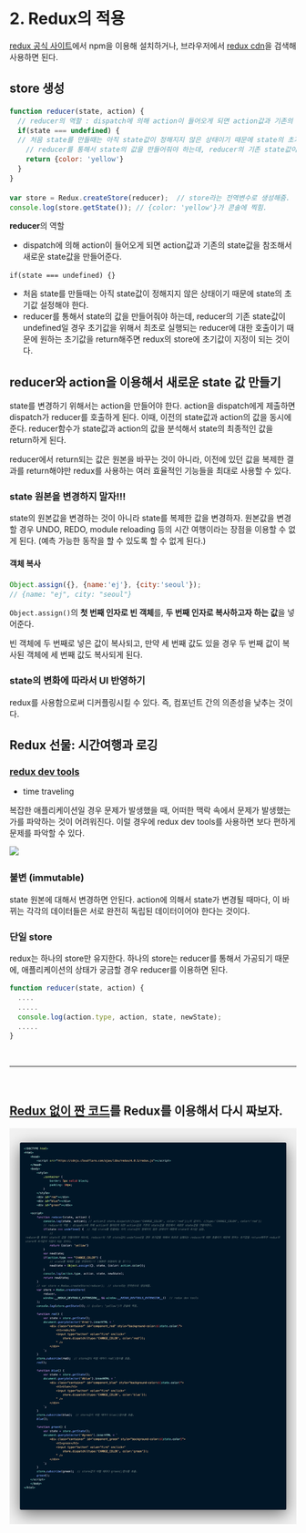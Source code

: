 # 2. Redux의 적용
[redux 공식 사이트](https://redux.js.org/)에서 npm을 이용해 설치하거나, 브라우저에서 [redux cdn](https://cdnjs.com/libraries/redux/4.0.1)을 검색해 사용하면 된다.
## store 생성
```javascript
function reducer(state, action) {
  // reducer의 역할 : dispatch에 의해 action이 들어오게 되면 action값과 기존의 state값을 참조해서 새로운 state값을 만들어준다.
  if(state === undefined) {  
  // 처음 state를 만들때는 아직 state값이 정해지지 않은 상태이기 때문에 state의 초기값 설정.
    // reducer를 통해서 state의 값을 만들어줘야 하는데, reducer의 기존 state값이 undefined일 경우 초기값을 위해서 최초로 실행되는 reducer에 대한 호출이기 때문에 원하는 초기값을 return해주면 redux의 store에 초기값이 지정이 되는 것이다.
    return {color: 'yellow'}
  }
}

var store = Redux.createStore(reducer);  // store라는 전역변수로 생성해줌.
console.log(store.getState()); // {color: 'yellow'}가 콘솔에 찍힘.
```

**reducer**의 역할
- dispatch에 의해 action이 들어오게 되면 action값과 기존의 state값을 참조해서 새로운 state값을 만들어준다.

`if(state === undefined) {}`
- 처음 state를 만들때는 아직 state값이 정해지지 않은 상태이기 때문에 state의 초기값 설정해야 한다.
- reducer를 통해서 state의 값을 만들어줘야 하는데, reducer의 기존 state값이 undefined일 경우 초기값을 위해서 최초로 실행되는 reducer에 대한 호출이기 때문에 원하는 초기값을 return해주면 redux의 store에 초기값이 지정이 되는 것이다.

## reducer와 action을 이용해서 새로운 state 값 만들기
state를 변경하기 위해서는 action을 만들어야 한다. action을 dispatch에게 제출하면 dispatch가 reducer를 호출하게 된다. 이때, 이전의 state값과 action의 값을 동시에 준다. reducer함수가 state값과 action의 값을 분석해서 state의 최종적인 값을 return하게 된다.

reducer에서 return되는 값은 원본을 바꾸는 것이 아니라, 이전에 있던 값을 복제한 결과를 return해야만 redux를 사용하는 여러 효율적인 기능들을 최대로 사용할 수 있다.

### state 원본을 변경하지 말자!!!
state의 원본값을 변경하는 것이 아니라 state를 복제한 값을 변경하자. 
원본값을 변경할 경우 UNDO, REDO, module reloading 등의 시간 여행이라는 장점을 이용할 수 없게 된다. (예측 가능한 동작을 할 수 있도록 할 수 없게 된다.)

#### 객체 복사
```javascript
Object.assign({}, {name:'ej'}, {city:'seoul'});
// {name: "ej", city: "seoul"}
```
`Object.assign()`의 **첫 번째 인자로 빈 객체**를, **두 번째 인자로 복사하고자 하는 값**을 넣어준다. 

빈 객체에 두 번째로 넣은 값이 복사되고, 만약 세 번째 값도 있을 경우 두 번째 값이 복사된 객체에 세 번째 값도 복사되게 된다.

### state의 변화에 따라서 UI 반영하기
redux를 사용함으로써 디커플링시킬 수 있다. 즉, 컴포넌트 간의 의존성을 낮추는 것이다.


## Redux 선물: 시간여행과 로깅
### [redux dev tools](https://github.com/zalmoxisus/redux-devtools-extension)
- time traveling

복잡한 애플리케이션일 경우 문제가 발생했을 때, 어떠한 맥락 속에서 문제가 발생했는가를 파악하는 것이 어려워진다. 이럴 경우에 redux dev tools를 사용하면 보다 편하게 문제를 파악할 수 있다.

<img src="./imgs/redux-dev-tools.gif" />

### 불변 (immutable)
state 원본에 대해서 변경하면 안된다.
action에 의해서 state가 변경될 때마다, 이 바뀌는 각각의 데이터들은 서로 완전히 독립된 데이터이어야 한다는 것이다.

### 단일 store
redux는 하나의 store만 유지한다. 하나의 store는 reducer를 통해서 가공되기 때문에, 애플리케이션의 상태가 궁금할 경우 reducer를 이용하면 된다.
```javascript
function reducer(state, action) {
  ....
  .....
  console.log(action.type, action, state, newState);
  .....
}
```

<br/>

***

<br/>

## [Redux 없이 짠 코드](https://github.com/EunJaePark/React/blob/master/Redux/%EA%B0%95%EC%9D%98%EC%A0%95%EB%A6%AC/1_%EB%A6%AC%EB%8D%95%EC%8A%A4%20%EC%97%AC%ED%96%89%EC%9D%98%20%EC%A7%80%EB%8F%84.md#redux%EA%B0%80-%EC%97%86%EB%8B%A4%EB%A9%B4)를 Redux를 이용해서 다시 짜보자.

<img src="./imgs/with-redux.png" />
